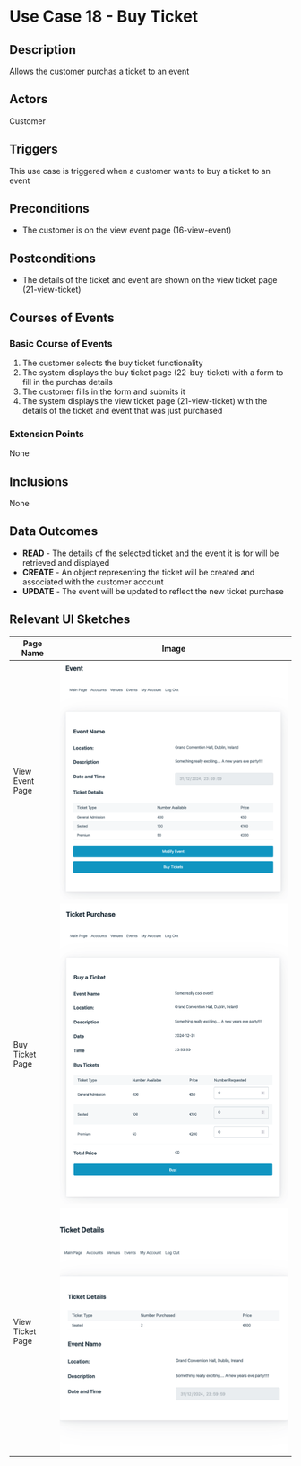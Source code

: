# Use Case 18 - Buy Ticket

## Description

Allows the customer purchas a ticket to an event
## Actors

Customer

## Triggers

This use case is triggered when a customer wants to buy a ticket to an event

## Preconditions

- The customer is on the view event page (16-view-event)

## Postconditions

- The details of the ticket and event are shown on the view ticket page (21-view-ticket)

## Courses of Events

### Basic Course of Events

1. The customer selects the buy ticket functionality 
2. The system displays the buy ticket page (22-buy-ticket) with a form to fill in the purchas details
3. The customer fills in the form and submits it
4. The system displays the view ticket page (21-view-ticket) with the details of the ticket and event that was just purchased

### Extension Points

None

## Inclusions

None

## Data Outcomes
- **READ** - The details of the selected ticket and the event it is for will be retrieved and displayed
- **CREATE** - An object representing the ticket will be created and associated with the customer account
- **UPDATE** - The event will be updated to reflect the new ticket purchase

## Relevant UI Sketches
| Page Name | Image |
|----|------|
| View Event Page | ![View Event Page](/01-requirements-solution/uisketches/16-view-event.png) |
| Buy Ticket Page | ![Buy Ticket Page](/01-requirements-solution/uisketches/22-buy-ticket.png) |
| View Ticket Page | ![View Ticket Page](/01-requirements-solution/uisketches/21-view-ticket.png) |
